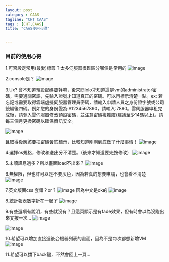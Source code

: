 ```yaml
---
layout: post
category : CAAS 
tagline: "CHT CAAS"
tags : [CHT,CAAS]
title: "CAAS使用心得"


---
```

### 目前的使用心得

1.可否設定常用(最愛)標籤？太多伺服器很難區分哪個是常用的
![image](https://farm8.staticflickr.com/7756/17211551587_968f0b05c6_o.png)

2.console是？
![image](https://farm9.staticflickr.com/8721/17420601151_09caab6f10_o.png)

3.Ux? 會不知道預設密碼要幹嘛，後來問lolo才知道這是vm的administrator密碼，需要通關密語，先輸入證號才知道真正的密碼。可以再標示清楚一點。ex: 
若忘記或需要取得雲端虛擬伺服器管理員密碼，請輸入申請人員之身份證字號或公司統編後四碼。例如您的身份證為:A1234567890，請輸入:7890。雲伺服器申租完成後，請登入雲伺服器修改預設密碼，並注意密碼複雜度(建議至少14碼以上)。請每三個月更換密碼以確保資訊安全。

![image](https://farm9.staticflickr.com/8808/17420819071_12ba13dd5c_o.png)

且取得後應該要把密碼黃底標示，比較知道剛剛到底做了什麼事情！
![image](https://farm9.staticflickr.com/8855/18213056782_0a8efef962_o.png)

4.選擇os規格，修改和送出分不清楚。（後來才知道要先按修改）
![image](https://farm8.staticflickr.com/7733/17574015734_ba24a227e1_o.png)

5.未讀訊息過多？所以畫面load不出來？
![image](https://farm9.staticflickr.com/8802/18008969140_129b96edcb_o.png)

6.無權限，但也許可以是不要灰色，因為若真的想要申請，也會看不清楚
![image](https://farm8.staticflickr.com/7747/18196773045_0b43f77414_o.png)

7.英文版面css 套錯？or ?
![image](https://farm9.staticflickr.com/8825/17576263793_06a40836ed_o.png)
因為中文是ok的
![image](https://farm9.staticflickr.com/8801/18193262962_2a8fcae9f1_o.png)

8.統計報表數字折在一起了
![image](https://farm8.staticflickr.com/7729/17576359223_a7b157a028_o.png)

9.有些選項有說明，有些就沒有？且這頁顯示是有fade效果，但有時會以為沒跑出來又按一次...
![image](https://farm8.staticflickr.com/7781/17574400724_98518a66b1_o.png)

![image](https://farm9.staticflickr.com/8864/18198204691_3350556241_o.png)

10.希望可以增加直接進後台機器列表的畫面，因為不是每次都想新增VM
![image](https://farm8.staticflickr.com/7735/18197213585_c42b1f2b8e_o.png)


11.希望可以擋下back鍵，不然會回上一頁...
